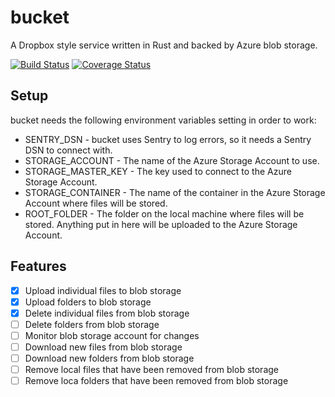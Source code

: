 # bucket
A Dropbox style service written in Rust and backed by Azure blob storage.

[![Build Status](https://travis-ci.com/tophatsteve/bucket.svg?branch=master)](https://travis-ci.com/tophatsteve/bucket)
[![Coverage Status](https://coveralls.io/repos/github/tophatsteve/bucket/badge.svg?branch=master)](https://coveralls.io/github/tophatsteve/bucket?branch=master)

## Setup

bucket needs the following environment variables setting in order to work:

- SENTRY_DSN - bucket uses Sentry to log errors, so it needs a Sentry DSN to connect with.
- STORAGE_ACCOUNT - The name of the Azure Storage Account to use.
- STORAGE_MASTER_KEY - The key used to connect to the Azure Storage Account.
- STORAGE_CONTAINER - The name of the container in the Azure Storage Account where files will be stored.
- ROOT_FOLDER - The folder on the local machine where files will be stored. Anything put in here will be uploaded to the Azure Storage Account.


## Features

- [x] Upload individual files to blob storage
- [x] Upload folders to blob storage
- [x] Delete individual files from blob storage
- [ ] Delete folders from blob storage
- [ ] Monitor blob storage account for changes
- [ ] Download new files from blob storage
- [ ] Download new folders from blob storage
- [ ] Remove local files that have been removed from blob storage
- [ ] Remove loca folders that have been removed from blob storage